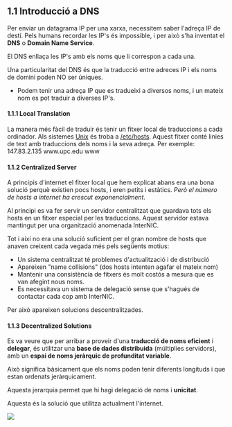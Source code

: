 <h2>1.1 Introducció a DNS</h2>

<p>
Per enviar un datagrama IP per una xarxa, necessitem saber l'adreça IP de destí. Pels humans recordar les IP's és impossible, i per això s'ha inventat el <b>DNS</b> o <b>Domain Name Service</b>.

El DNS enllaça les IP's amb els noms que li correspon a cada una.

Una particularitat del DNS és que la traducció entre adreces IP i els noms de domini poden NO ser úniques.
- Podem tenir una adreça IP que es tradueixi a diversos noms, i un mateix nom es pot traduir a diverses IP's.


<h4>1.1.1 Local Translation</h4>
La manera més fàcil de traduir és tenir un fitxer local de traduccions a cada ordinador. Als sistemes <u>Unix</u> és troba a <u>/etc/hosts</u>.
Aquest fitxer conté linies de text amb traduccions dels noms i la seva adreça.
Per exemple:
147.83.2.135        www.upc.edu     www


<h4>1.1.2 Centralized Server</h4>
A principis d'internet el fitxer local que hem explicat abans era una bona solució perquè existien pocs hosts, i eren petits i estàtics.
<i>Però el número de hosts a internet ha crescut exponencialment.</i>

Al principi es va fer servir un servidor centralitzat que guardava tots els hosts en un fitxer especial per les traduccions. Aquest servidor estava mantingut per una organització anomenada InterNIC.

Tot i així no era una solució suficient per el gran nombre de hosts que anaven creixent cada vegada més pels següents motius:
- Un sistema centralitzat té problemes d'actualització i de distribució
- Apareixen "name collisions" (dos hosts intenten agafar el mateix nom)
- Mantenir una consistència de fitxers és molt costós a mesura que es van afegint nous noms.
- Es necessitava un sistema de delegació sense que s'hagués de contactar cada cop amb InterNIC.

Per això apareixen solucions descentralitzades.

<h4>1.1.3 Decentralized Solutions</h4>
Es va veure que per arribar a proveir d'una <b>traducció de noms eficient</b> i <b>delegar</b>, és utilitzar una <b>base de dades distribuida</b> (múltiplies servidors), amb un <b>espai de noms jeràrquic de profunditat variable</b>.

Això significa bàsicament que els noms poden tenir diferents longituds i que estan ordenats jeràrquicament.

Aquesta jerarquia permet que hi hagi delegació de noms i <b>unicitat</b>.

Aquesta és la solució que utilitza actualment l'internet.

<img src="https://github.com/akaKush/DNS/blob/main/Teoria_DNS/VDHNS.png"/>
</p>
